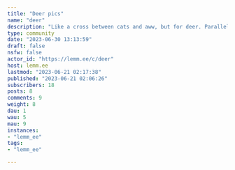 ```yaml
---
title: "Deer pics" 
name: "deer"
description: "Like a cross between cats and aww, but for deer. Parallel community to r/deer.All cervids and deer-like creatures welcome!Rules:- No hunting/killing-related material.- No NSFW images.- Don't bother animals to get a picture.- No t-shirts."
type: community
date: "2023-06-30 13:13:59"
draft: false
nsfw: false
actor_id: "https://lemm.ee/c/deer"
host: lemm.ee
lastmod: "2023-06-21 02:17:38"
published: "2023-06-21 02:06:26"
subscribers: 18
posts: 8
comments: 9
weight: 8
dau: 1
wau: 5
mau: 9
instances:
- "lemm_ee"
tags: 
- "lemm_ee"

---
```

